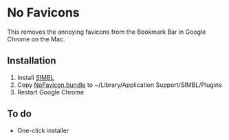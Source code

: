 No Favicons
===========
This removes the annoying favicons from the Bookmark Bar in Google Chrome on the Mac.

## Installation
1. Install [SIMBL](http://www.culater.net/dl/files/SIMBL-0.9.9.zip)
2. Copy [NoFavicon.bundle](https://github.com/downloads/michaelphines/NoFavicons/NoFavicons.bundle.zip) to ~/Library/Application Support/SIMBL/Plugins
3. Restart Google Chrome

## To do
* One-click installer